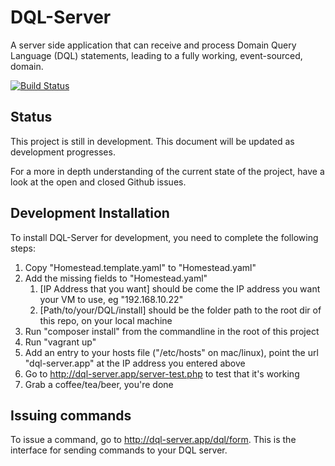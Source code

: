 # DQL-Server
A server side application that can receive and process Domain Query Language (DQL) statements, leading to a fully working, event-sourced, domain.

[![Build Status](https://travis-ci.org/domain-query-language/dql-server.svg?branch=master)](https://travis-ci.org/domain-query-language/dql-server)



## Status
This project is still in development. This document will be updated as development progresses.

For a more in depth understanding of the current state of the project, have a look at the open and closed Github issues.

## Development Installation
To install DQL-Server for development, you need to complete the following steps:

1. Copy "Homestead.template.yaml" to "Homestead.yaml"
2. Add the missing fields to "Homestead.yaml" 
    1. [IP Address that you want] should be come the IP address you want your VM to use, eg "192.168.10.22"
    2. [Path/to/your/DQL/install] should be the folder path to the root dir of this repo, on your local machine
3. Run "composer install" from the commandline in the root of this project
4. Run "vagrant up"
5. Add an entry to your hosts file ("/etc/hosts" on mac/linux), point the url "dql-server.app" at the IP address you entered above
6. Go to http://dql-server.app/server-test.php to test that it's working
7. Grab a coffee/tea/beer, you're done

## Issuing commands
To issue a command, go to http://dql-server.app/dql/form. This is the interface for sending commands to your DQL server.